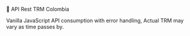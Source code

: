 🚀 API Rest TRM Colombia

Vanilla JavaScript API consumption with error handling,
Actual TRM may vary as time passes by.
